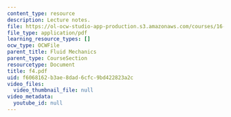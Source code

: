 ```yaml
---
content_type: resource
description: Lecture notes.
file: https://ol-ocw-studio-app-production.s3.amazonaws.com/courses/16-01-unified-engineering-i-ii-iii-iv-fall-2005-spring-2006/f6068162b3ae8dad6cfc9bd422823a2c_f4.pdf
file_type: application/pdf
learning_resource_types: []
ocw_type: OCWFile
parent_title: Fluid Mechanics
parent_type: CourseSection
resourcetype: Document
title: f4.pdf
uid: f6068162-b3ae-8dad-6cfc-9bd422823a2c
video_files:
  video_thumbnail_file: null
video_metadata:
  youtube_id: null
---
```

